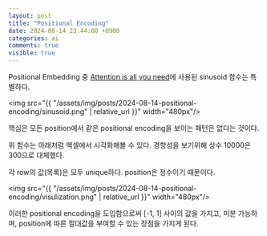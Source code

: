 ```yaml
---
layout: post
title: "Positional Encoding"
date: 2024-08-14 23:44:00 +0900
categories: ai
comments: true
visible: true
---
```


Positional Embedding 중 [Attention is all you need](https://arxiv.org/pdf/1706.03762)에 사용된 sinusoid 함수는 특별하다.

<img src="{{ "/assets/img/posts/2024-08-14-positional-encoding/sinusoid.png" | relative_url }}" width="480px"/>

핵심은 모든 position에서 같은 positional encoding을 보이는 패턴은 없다는 것이다.

위 함수는 아래처럼 엑셀에서 시각화해볼 수 있다.
경향성을 보기위해 상수 10000은 300으로 대체했다.

각 row의 값(목록)은 모두 unique하다.
position은 정수이기 때문이다.

<img src="{{ "/assets/img/posts/2024-08-14-positional-encoding/visulization.png" | relative_url }}" width="480px"/>

이러한 positional encoding을 도입함으로써
[-1, 1] 사이의 값을 가지고, 미분 가능하며, position에 따른 절대값을 부여할 수 있는
장점을 가지게 된다.


